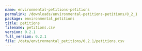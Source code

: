 ```yaml
---
name: environmental-petitions-petitions
permalink: /downloads/environmental-petitions-petitions/0_2_1
package: environmental_petitions
title: petitions
filename: petitions.csv
version: 0.2.1
full_version: 0.2.1
file: /data/environmental_petitions/0.2.1/petitions.csv
---
```

